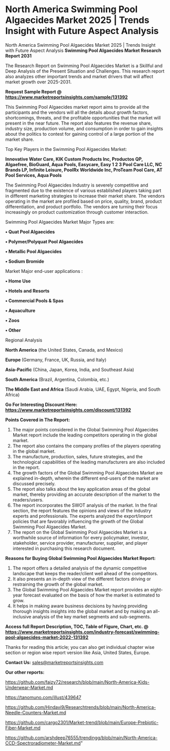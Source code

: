 # North America Swimming Pool Algaecides Market 2025 | Trends Insight with Future Aspect Analysis
North America Swimming Pool Algaecides Market 2025 | Trends Insight with Future Aspect Analysis
<strong>Swimming Pool Algaecides Market Research Report 2031</strong>

The Research Report on Swimming Pool Algaecides Market is a Skillful and Deep Analysis of the Present Situation and Challenges. This research report also analyzes other important trends and market drivers that will affect market growth over 2025-2031.

<strong>Request Sample Report @ <a href=https://www.marketreportsinsights.com/sample/131392>https://www.marketreportsinsights.com/sample/131392</a></strong>

This Swimming Pool Algaecides market report aims to provide all the participants and the vendors will all the details about growth factors, shortcomings, threats, and the profitable opportunities that the market will present in the near future. The report also features the revenue share, industry size, production volume, and consumption in order to gain insights about the politics to contest for gaining control of a large portion of the market share.

Top Key Players in the Swimming Pool Algaecides Market:

<strong>Innovative Water Care, KIK Custom Products Inc, Productos QP, Algaefree, BioGuard, Aqua Pools, Easycare, Easy 1 2 3 Pool Care LLC, NC Brands LP, Infinite Leisure, PoolRx Worldwide Inc, ProTeam Pool Care, AT Pool Services, Aqua Pools</strong>

The Swimming Pool Algaecides Industry is severely competitive and fragmented due to the existence of various established players taking part in different marketing strategies to increase their market share. The vendors operating in the market are profiled based on price, quality, brand, product differentiation, and product portfolio. The vendors are turning their focus increasingly on product customization through customer interaction.

Swimming Pool Algaecides Market Major Types are:

<strong>• Quat Pool Algaecides

• Polymer/Polyquat Pool Algaecides

• Metallic Pool Algaecides

• Sodium Bromide</strong>

Market Major end-user applications :

<strong>• Home Use

• Hotels and Resorts

• Commercial Pools & Spas

• Aquaculture

• Zoos

• Other</strong>

Regional Analysis

</u><strong><b>North America</b></strong> (the United States, Canada, and Mexico)

<strong><b>Europe </b></strong>(Germany, France, UK, Russia, and Italy)

<strong><b>Asia-Pacific</b></strong> (China, Japan, Korea, India, and Southeast Asia)

<strong><b>South America</b></strong> (Brazil, Argentina, Colombia, etc.)

<strong><b>The Middle East and Africa</b></strong> (Saudi Arabia, UAE, Egypt, Nigeria, and South Africa)

<strong>Go For Interesting Discount Here: <a href=https://www.marketreportsinsights.com/discount/131392>https://www.marketreportsinsights.com/discount/131392</a></strong>

<strong>Points Covered in The Report:</strong>
<ol>
  <li>The major points considered in the Global Swimming Pool Algaecides Market report include the leading competitors operating in the global market.</li>
  <li>The report also contains the company profiles of the players operating in the global market.</li>
  <li>The manufacture, production, sales, future strategies, and the technological capabilities of the leading manufacturers are also included in the report.</li>
  <li>The growth factors of the Global Swimming Pool Algaecides Market are explained in-depth, wherein the different end-users of the market are discussed precisely.</li>
  <li>The report also talks about the key application areas of the global market, thereby providing an accurate description of the market to the readers/users.</li>
  <li>The report incorporates the SWOT analysis of the market. In the final section, the report features the opinions and views of the industry experts and professionals. The experts analyzed the export/import policies that are favorably influencing the growth of the Global Swimming Pool Algaecides Market.</li>
  <li>The report on the Global Swimming Pool Algaecides Market is a worthwhile source of information for every policymaker, investor, stakeholder, service provider, manufacturer, supplier, and player interested in purchasing this research document.</li>
</ol>
<strong>Reasons for Buying Global Swimming Pool Algaecides Market Report:</strong>

<ol>
  <li>The report offers a detailed analysis of the dynamic competitive landscape that keeps the reader/client well ahead of the competitors.</li>
  <li>It also presents an in-depth view of the different factors driving or restraining the growth of the global market.</li>
  <li>The Global Swimming Pool Algaecides Market report provides an eight-year forecast evaluated on the basis of how the market is estimated to grow.</li>
  <li>It helps in making aware business decisions by having providing thorough insights insights into the global market and by making an all-inclusive analysis of the key market segments and sub-segments.</li>
</ol>
<strong>Access full Report Description, TOC, Table of Figure, Chart, etc. @ <a href=https://www.marketreportsinsights.com/industry-forecast/swimming-pool-algaecides-market-2022-131392>https://www.marketreportsinsights.com/industry-forecast/swimming-pool-algaecides-market-2022-131392</a></strong>


Thanks for reading this article; you can also get individual chapter wise section or region wise report version like Asia, United States, Europe.

<strong>Contact Us:</strong>
sales@marketreportsinsights.com

<strong>Our other reports:</strong>

<a href=https://github.com/faizy72/research/blob/main/North-America-Kids-Underwear-Market.md>https://github.com/faizy72/research/blob/main/North-America-Kids-Underwear-Market.md</a>

<a href=https://tanomuno.com/illust/439647>https://tanomuno.com/illust/439647</a>

<a href=https://github.com/Hindavi9/Researchtrends/blob/main/North-America-Needle-Counters-Market.md>https://github.com/Hindavi9/Researchtrends/blob/main/North-America-Needle-Counters-Market.md</a>

<a href=https://github.com/cargo2301/Market-trend/blob/main/Europe-Prebiotic-Fiber-Market.md>https://github.com/cargo2301/Market-trend/blob/main/Europe-Prebiotic-Fiber-Market.md</a>

<a href=https://github.com/arshdeep76555/trendingg/blob/main/North-America-CCD-Spectroradiometer-Market.md>https://github.com/arshdeep76555/trendingg/blob/main/North-America-CCD-Spectroradiometer-Market.md</a>"
